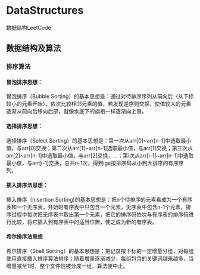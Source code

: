 # DataStructures
数据结构LeetCode

## 数据结构及算法

### 排序算法
#### 冒泡排序思想：
冒泡排序（Bubble Sorting）的基本思想是：通过对待排序序列从前向后（从下标较小的元素开始），依次比较相邻元素的值，若发现逆序则交换，使值较大的元素逐渐从前向后移向后部，就像水底下的旗袍一样逐渐向上冒。
#### 选择排序思想：
选择排序（Select Sorting）的基本思想是：第一次从arr[0]~arr[n-1]中选取最小值，与arr[0]交换；第二次从arr[1]~arr[n-1]选取最小值，与arr[1]交换；第三次从arr[2]~arr[n-1]中选取最小值，与arr[2]交换，...；第i次从arr[i-1]~arr[n-1]中选取最小值，与arr[i-1]交换，总共n-1次，得到ige按排序码从小到大排序的有序序列。
#### 插入排序法思想：
插入排序（Insertion Sorting)的基本思想是：把n个待排序的元素看成为一个有序表和一个无序表，开始时有序表中只包含一个元素，无序表中包含n-1个元素，排序过程中每次把无序表中取出第一个元素，把它的排序码依次与有序表的排序码进行比较，将它插入到有序表中的适当位置，使之成为新的有序表。
#### 希尔排序法思想
希尔排序（Shell Sorting）的基本思想是：把记录按下标的一定增量分组，对每组使用直接插入排序算法排序；随着增量逐渐减少，每组包含的关键词越来越多，当增量减至1时，整个文件恰被分成一组，算法便中止。
